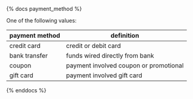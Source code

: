 {% docs payment_method %}
	
One of the following values: 

| payment method | definition                                       |
|----------------|--------------------------------------------------|
| credit card    | credit or debit card                             |
| bank transfer  | funds wired directly from bank                   |
| coupon         | payment involved coupon or promotional           |
| gift card      | payment involved gift card                       |

{% enddocs %}